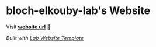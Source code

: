 
# bloch-elkouby-lab's Website

Visit **[website url](#)** 🚀

_Built with [Lab Website Template](https://greene-lab.gitbook.io/lab-website-template-docs)_

